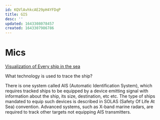 ```yaml
---
id: KQVlAvhkcAE29pH4YFDqP
title: GIS
desc: ''
updated: 1643308078457
created: 1643307986786
---
```



# Mics



[Visualization of Every ship in the sea](https://www.visualcapitalist.com/visualizing-every-ship-real-time/?fbclid=IwAR0siK8NBpaD0lG6hT7xCc1QIGtzaXot0w7bO64xs0ApWVTa8N7yPnP9ygs)

What technology is used to trace the ship?

There is one system called AIS (Automatic Identification System), which requires tracked ships to be equipped by a device emitting signal with information about the ship, its size, destination, etc etc. The type of ships mandated to equip such devices is described in SOLAS (Safety Of Life At Sea) convention. Advanced systems, such as X-band marine radars, are required to track other targets not equipping AIS transmitters.


